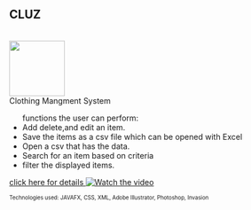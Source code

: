 <h2>CLUZ</h2>
</br>
<img src="https://azizck.github.io/PROG24178_CLUZ/logo.png" width="100px">
</br>
Clothing Mangment System 
<br>
<ul>
functions the user can perform:
  <li> Add delete,and edit an item. </li>
  <li> Save the items as a csv file which can be opened with Excel</li>
  <li>Open a csv that has the data.</li>
  <li>Search for an item based on criteria </li>
  <li> filter the displayed items.</li>
</ul>

<a href="https://azizck.github.io/PROG24178_CLUZ/proposal.pdf"> click here for details </a>
[![Watch the video](https://azizck.github.io/PROG24178_CLUZ/mockup/mockup.png)](https://youtu.be/ykkEgaiPhBA)

 <sub><sup>
 Technologies used: 
 JAVAFX, CSS, XML, Adobe Illustrator, Photoshop, Invasion
<p>
</sup></sub>

